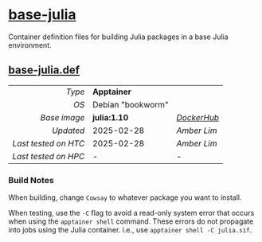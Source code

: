 <!--
   Copyright 2024, Center for High Throughput Computing, University of Wisconsin - Madison

   Licensed under the Apache License, Version 2.0 (the "License");
   you may not use this file except in compliance with the License.
   You may obtain a copy of the License at

       http://www.apache.org/licenses/LICENSE-2.0

   Unless required by applicable law or agreed to in writing, software
   distributed under the License is distributed on an "AS IS" BASIS,
   WITHOUT WARRANTIES OR CONDITIONS OF ANY KIND, either express or implied.
   See the License for the specific language governing permissions and
   limitations under the License.
-->

# [base-julia](/software/Julia/base-julia)

Container definition files for building Julia packages in a base Julia environment. 

## [base-julia.def](base-julia.def)

| | | |
| ---: | :--- | :--- |
| *Type* | **Apptainer** | |
| *OS* | Debian "bookworm" | |
| *Base image* | **julia:1.10** | *[DockerHub](https://hub.docker.com/layers/library/julia/1.10.2-bookworm/images/sha256-9e937d5a591b59f2680e7c5d665bf96ad80029034f22638564ae59ad52b472b6?context=explore)* |
| *Updated* | 2025-02-28 | *Amber Lim* |
| *Last tested on HTC* | 2025-02-28 | *Amber Lim* |
| *Last tested on HPC* | - | - |

### Build Notes

When building, change `Cowsay` to whatever package you want to install.

When testing, use the `-C` flag to avoid a read-only system error that occurs when using the `apptainer shell` command. These errors do not propagate into jobs using the Julia container. i.e., use `apptainer shell -C julia.sif`.

